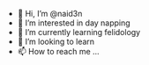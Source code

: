- 👋 Hi, I’m @naid3n
- 👀 I’m interested in day napping
- 🌱 I’m currently learning felidology
- 💞️ I’m looking to learn
- 📫 How to reach me ...
